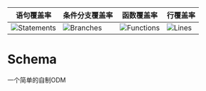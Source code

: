 | 语句覆盖率 | 条件分支覆盖率 | 函数覆盖率 | 行覆盖率 |
| -----------|----------|-----------|-------|
| ![Statements](https://img.shields.io/badge/Coverage-98.91%25-brightgreen.svg "Make me better!") | ![Branches](https://img.shields.io/badge/Coverage-90.38%25-brightgreen.svg "Make me better!") | ![Functions](https://img.shields.io/badge/Coverage-95.83%25-brightgreen.svg "Make me better!") | ![Lines](https://img.shields.io/badge/Coverage-98.82%25-brightgreen.svg "Make me better!") |

# Schema
一个简单的自制ODM